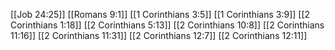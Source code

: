 [[Job 24:25]]
[[Romans 9:1]]
[[1 Corinthians 3:5]]
[[1 Corinthians 3:9]]
[[2 Corinthians 1:18]]
[[2 Corinthians 5:13]]
[[2 Corinthians 10:8]]
[[2 Corinthians 11:16]]
[[2 Corinthians 11:31]]
[[2 Corinthians 12:7]]
[[2 Corinthians 12:11]]
